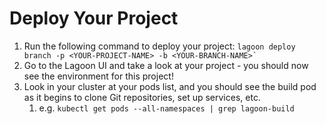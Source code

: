 # Deploy Your Project

1. Run the following command to deploy your project: `` lagoon deploy branch -p <YOUR-PROJECT-NAME> -b <YOUR-BRANCH-NAME>` ``
2. Go to the Lagoon UI and take a look at your project - you should now see the environment for this project!
3. Look in your cluster at your pods list, and you should see the build pod as it begins to clone Git repositories, set up services, etc.
   1. e.g. `kubectl get pods --all-namespaces | grep lagoon-build`
